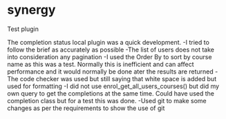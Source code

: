# synergy
Test plugin

The completion status local plugin was a quick development.
-I tried to follow the brief as accurately as possible
-The list of users does not take into consideration any pagination
-I used the Order By to sort by course name as this was a test. Normally this is inefficient and can affect performance and it would normally be done ater the results are returned
-The code checker was used but still saying that white space is added but used for formatting
-I did not use enrol_get_all_users_courses() but did my own query to get the completions at the same time. Could have used the completion class but for a test this was done.
-Used git to make some changes as per the requirements to show the use of git

